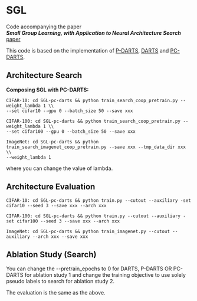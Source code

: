 # SGL

Code accompanying the paper  
***Small Group Learning, with Application to Neural Architecture Search*** [paper]()  
<!-- Xiangning Chen, Ruochen Wang, Minhao Cheng, Xiaocheng Tang, Cho-Jui Hsieh -->

This code is based on the implementation of [P-DARTS](https://github.com/chenxin061/pdarts), [DARTS](https://github.com/quark0/darts) and [PC-DARTS](https://github.com/yuhuixu1993/PC-DARTS).

## Architecture Search

**Composing SGL with PC-DARTS:**

```
CIFAR-10: cd SGL-pc-darts && python train_search_coop_pretrain.py --weight_lambda 1 \\
--set cifar10 --gpu 0 --batch_size 50 --save xxx
```

```
CIFAR-100: cd SGL-pc-darts && python train_search_coop_pretrain.py --weight_lambda 1 \\
--set cifar100 --gpu 0 --batch_size 50 --save xxx
```

```
ImageNet: cd SGL-pc-darts && python train_search_imagenet_coop_pretrain.py --save xxx --tmp_data_dir xxx \\
--weight_lambda 1
```

where you can change the value of lambda.

## Architecture Evaluation

```
CIFAR-10: cd SGL-pc-darts && python train.py --cutout --auxiliary -set cifar10 --seed 3 --save xxx --arch xxx
```

```
CIFAR-100: cd SGL-pc-darts && python train.py --cutout --auxiliary -set cifar100 --seed 3 --save xxx --arch xxx
```

```
ImageNet: cd SGL-pc-darts && python train_imagenet.py --cutout --auxiliary --arch xxx --save xxx
```

## Ablation Study (Search)

You can change the --pretrain_epochs to 0 for DARTS, P-DARTS OR PC-DARTS for ablation study 1 and change the training objective to use solely pseudo labels to search for ablation study 2.


The evaluation is the same as the above.
